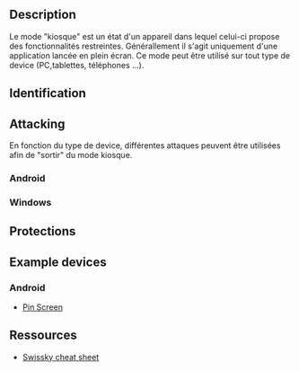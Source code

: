 ## Description

Le mode "kiosque" est un état d'un appareil dans lequel celui-ci propose des fonctionnalités restreintes. Générallement il s'agit uniquement d'une application lancée en plein écran. Ce mode peut être utilisé sur tout type de device (PC,tablettes, téléphones ...).

## Identification

## Attacking

En fonction du type de device, différentes attaques peuvent être utilisées afin de "sortir" du mode kiosque.

### Android

### Windows

## Protections

## Example devices

### Android

- [Pin Screen](https://support.google.com/android/answer/9455138?hl=en)

## Ressources

- [Swissky cheat sheet](https://swisskyrepo.github.io/InternalAllTheThings/cheatsheets/escape-breakout/#references)
